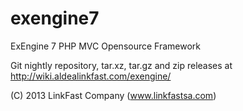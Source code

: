 exengine7
=========

ExEngine 7 PHP MVC Opensource Framework

Git nightly repository, tar.xz, tar.gz and zip releases at http://wiki.aldealinkfast.com/exengine/

(C) 2013 LinkFast Company (www.linkfastsa.com)

